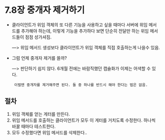 # 7.8장 중개자 제거하기

- 클라이언트가 위임 객체의 또 다른 기능을 사용하고 싶을 때마다 서버에 위임 메서드를 추가해야 하는데, 이렇게 기능을 추가하다 보면 단순히 전달만 하는 위임 메서드들이 점점 성가셔짐.
    
    —>  위임 메서드 생성보다 클라이언트가 위임 객체를 직접 호출하는게 나을수 있음.
    

- 그럼 언제 중개자 제거를 쓸까?
    
    —>  판단하기 쉽지 않다. 6개월 전에는 바람직했던 캡슐화가 이제는 어색할 수 있다. 
    
       이럴땐 중개자를 제거해주면 된다. 둘 중 하나를 반드시 해야 한다는 법은 없음.
    

## 절차

1. 위임 객체를 얻는 게터를 만든다.
2. 위임 메서드를 호출하는 클라이언트가 모두 이 게터를 거치도록 수정한다. 하나씩 바꿀 때마다 테스트한다.
3. 모두 수정했다면 위임 메서드를 삭제한다..

